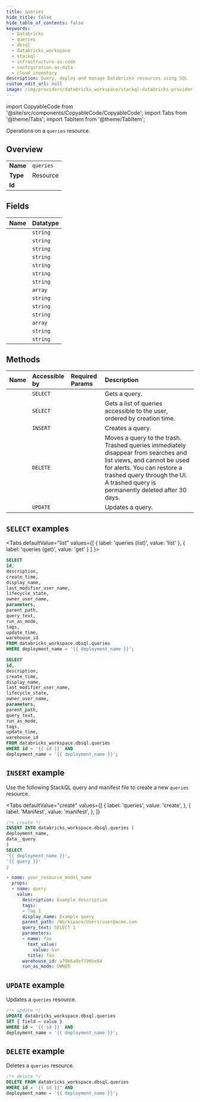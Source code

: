 ```yaml
---
title: queries
hide_title: false
hide_table_of_contents: false
keywords:
  - Databricks
  - queries
  - dbsql
  - databricks_workspace
  - stackql
  - infrastructure-as-code
  - configuration-as-data
  - cloud inventory
description: Query, deploy and manage Databricks resources using SQL
custom_edit_url: null
image: /img/providers/databricks_workspace/stackql-databricks-provider-featured-image.png
---
```


import CopyableCode from '@site/src/components/CopyableCode/CopyableCode';
import Tabs from '@theme/Tabs';
import TabItem from '@theme/TabItem';

Operations on a <code>queries</code> resource.  

## Overview
<table><tbody>
<tr><td><b>Name</b></td><td><code>queries</code></td></tr>
<tr><td><b>Type</b></td><td>Resource</td></tr>
<tr><td><b>Id</b></td><td><CopyableCode code="databricks_workspace.dbsql.queries" /></td></tr>
</tbody></table>

## Fields
| Name | Datatype |
|:-----|:---------|
| <CopyableCode code="id" /> | `string` |
| <CopyableCode code="description" /> | `string` |
| <CopyableCode code="create_time" /> | `string` |
| <CopyableCode code="display_name" /> | `string` |
| <CopyableCode code="last_modifier_user_name" /> | `string` |
| <CopyableCode code="lifecycle_state" /> | `string` |
| <CopyableCode code="owner_user_name" /> | `string` |
| <CopyableCode code="parameters" /> | `array` |
| <CopyableCode code="parent_path" /> | `string` |
| <CopyableCode code="query_text" /> | `string` |
| <CopyableCode code="run_as_mode" /> | `string` |
| <CopyableCode code="tags" /> | `array` |
| <CopyableCode code="update_time" /> | `string` |
| <CopyableCode code="warehouse_id" /> | `string` |

## Methods
| Name | Accessible by | Required Params | Description |
|:-----|:--------------|:----------------|:------------|
| <CopyableCode code="get" /> | `SELECT` | <CopyableCode code="id, deployment_name" /> | Gets a query. |
| <CopyableCode code="list" /> | `SELECT` | <CopyableCode code="deployment_name" /> | Gets a list of queries accessible to the user, ordered by creation time. |
| <CopyableCode code="create" /> | `INSERT` | <CopyableCode code="deployment_name" /> | Creates a query. |
| <CopyableCode code="delete" /> | `DELETE` | <CopyableCode code="id, deployment_name" /> | Moves a query to the trash. Trashed queries immediately disappear from searches and list views, and cannot be used for alerts. You can restore a trashed query through the UI. A trashed query is permanently deleted after 30 days. |
| <CopyableCode code="update" /> | `UPDATE` | <CopyableCode code="id, deployment_name" /> | Updates a query. |

## `SELECT` examples

<Tabs
    defaultValue="list"
    values={[
        { label: 'queries (list)', value: 'list' },
        { label: 'queries (get)', value: 'get' }
    ]
}>
<TabItem value="list">

```sql
SELECT
id,
description,
create_time,
display_name,
last_modifier_user_name,
lifecycle_state,
owner_user_name,
parameters,
parent_path,
query_text,
run_as_mode,
tags,
update_time,
warehouse_id
FROM databricks_workspace.dbsql.queries
WHERE deployment_name = '{{ deployment_name }}';
```

</TabItem>
<TabItem value="get">

```sql
SELECT
id,
description,
create_time,
display_name,
last_modifier_user_name,
lifecycle_state,
owner_user_name,
parameters,
parent_path,
query_text,
run_as_mode,
tags,
update_time,
warehouse_id
FROM databricks_workspace.dbsql.queries
WHERE id = '{{ id }}' AND
deployment_name = '{{ deployment_name }}';
```

</TabItem>
</Tabs>

## `INSERT` example

Use the following StackQL query and manifest file to create a new <code>queries</code> resource.

<Tabs
    defaultValue="create"
    values={[
        { label: 'queries', value: 'create', },
        { label: 'Manifest', value: 'manifest', },
    ]}
>
<TabItem value="create">

```sql
/*+ create */
INSERT INTO databricks_workspace.dbsql.queries (
deployment_name,
data__query
)
SELECT 
'{{ deployment_name }}',
'{{ query }}'
;
```

</TabItem>
<TabItem value="manifest">

```yaml
- name: your_resource_model_name
  props:
  - name: query
    value:
      description: Example description
      tags:
      - Tag 1
      display_name: Example query
      parent_path: /Workspace/Users/user@acme.com
      query_text: SELECT 1
      parameters:
      - name: foo
        text_value:
          value: bar
        title: foo
      warehouse_id: a7066a8ef796be84
      run_as_mode: OWNER

```

</TabItem>
</Tabs>

## `UPDATE` example

Updates a <code>queries</code> resource.

```sql
/*+ update */
UPDATE databricks_workspace.dbsql.queries
SET { field = value }
WHERE id = '{{ id }}' AND
deployment_name = '{{ deployment_name }}';
```

## `DELETE` example

Deletes a <code>queries</code> resource.

```sql
/*+ delete */
DELETE FROM databricks_workspace.dbsql.queries
WHERE id = '{{ id }}' AND
deployment_name = '{{ deployment_name }}';
```
